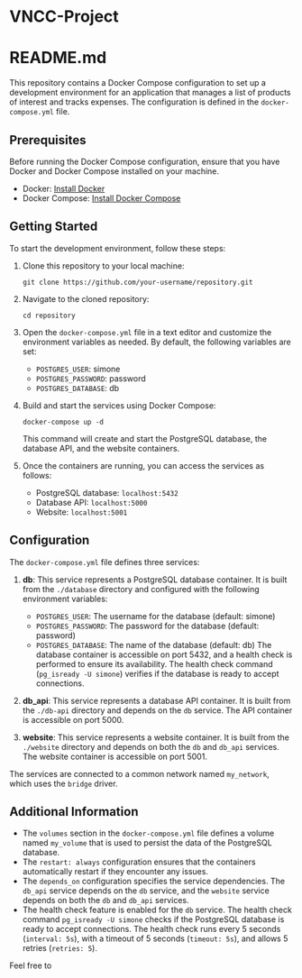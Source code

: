 # VNCC-Project

# README.md

This repository contains a Docker Compose configuration to set up a development environment for an application that manages a list of products of interest and tracks expenses. The configuration is defined in the `docker-compose.yml` file.

## Prerequisites

Before running the Docker Compose configuration, ensure that you have Docker and Docker Compose installed on your machine.

- Docker: [Install Docker](https://docs.docker.com/get-docker/)
- Docker Compose: [Install Docker Compose](https://docs.docker.com/compose/install/)

## Getting Started

To start the development environment, follow these steps:

1. Clone this repository to your local machine:

   ```
   git clone https://github.com/your-username/repository.git
   ```

2. Navigate to the cloned repository:

   ```
   cd repository
   ```

3. Open the `docker-compose.yml` file in a text editor and customize the environment variables as needed. By default, the following variables are set:

   - `POSTGRES_USER`: simone
   - `POSTGRES_PASSWORD`: password
   - `POSTGRES_DATABASE`: db

4. Build and start the services using Docker Compose:

   ```
   docker-compose up -d
   ```

   This command will create and start the PostgreSQL database, the database API, and the website containers.

5. Once the containers are running, you can access the services as follows:

   - PostgreSQL database: `localhost:5432`
   - Database API: `localhost:5000`
   - Website: `localhost:5001`

## Configuration

The `docker-compose.yml` file defines three services:

1. **db**: This service represents a PostgreSQL database container. It is built from the `./database` directory and configured with the following environment variables:
   - `POSTGRES_USER`: The username for the database (default: simone)
   - `POSTGRES_PASSWORD`: The password for the database (default: password)
   - `POSTGRES_DATABASE`: The name of the database (default: db)
   The database container is accessible on port 5432, and a health check is performed to ensure its availability. The health check command (`pg_isready -U simone`) verifies if the database is ready to accept connections.

2. **db_api**: This service represents a database API container. It is built from the `./db-api` directory and depends on the `db` service. The API container is accessible on port 5000.

3. **website**: This service represents a website container. It is built from the `./website` directory and depends on both the `db` and `db_api` services. The website container is accessible on port 5001.

The services are connected to a common network named `my_network`, which uses the `bridge` driver.

## Additional Information

- The `volumes` section in the `docker-compose.yml` file defines a volume named `my_volume` that is used to persist the data of the PostgreSQL database.
- The `restart: always` configuration ensures that the containers automatically restart if they encounter any issues.
- The `depends_on` configuration specifies the service dependencies. The `db_api` service depends on the `db` service, and the `website` service depends on both the `db` and `db_api` services.
- The health check feature is enabled for the `db` service. The health check command `pg_isready -U simone` checks if the PostgreSQL database is ready to accept connections. The health check runs every 5 seconds (`interval: 5s`), with a timeout of 5 seconds (`timeout: 5s`), and allows 5 retries (`retries: 5`).

Feel free to
